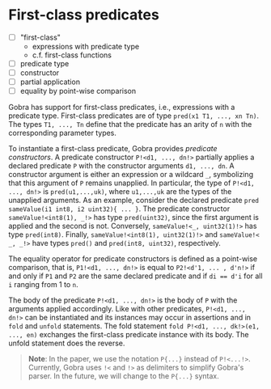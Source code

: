 # First-class predicates

- [ ] "first-class"
  - expressions with predicate type
  - c.f. first-class functions
- [ ] predicate type
- [ ] constructor
- [ ] partial application
- [ ] equality by point-wise comparison

<!-- tutorial.md  -->
Gobra has support for first-class predicates, i.e., expressions with a predicate type.
First-class predicates are of type `pred(x1 T1, ..., xn Tn)`.
The types `T1, ..., Tn` define that the predicate has an arity of `n` with the corresponding parameter types. 

To instantiate a first-class predicate, Gobra provides *predicate constructors*.
A predicate constructor `P!<d1, ..., dn!>` partially applies a declared predicate `P` with the constructor arguments `d1, ..., dn`.
A constructor argument is either an expression or a wildcard `_`, symbolizing that this argument of `P` remains unapplied.
In particular, the type of `P!<d1, ..., dn!>` is `pred(u1,...,uk)`, where `u1,...,uk` are the types of the unapplied arguments.
As an example, consider the declared predicate `pred sameValue(i1 int8, i2 uint32){ ... }`.
The predicate constructor `sameValue!<int8(1), _!>` has type `pred(uint32)`, since the first argument is applied and the second is not.
Conversely, `sameValue!<_, uint32(1)!>` has type `pred(int8)`.
Finally, `sameValue!<int8(1), uint32(1)!>` and `sameValue!< _, _!>` have types `pred()` and `pred(int8, uint32)`, respectively.

The equality operator for predicate constructors is defined as a point-wise comparison, that is, `P1!<d1, ..., dn!>` is equal to `P2!<d'1, ... , d'n!>` if and only if `P1` and `P2` are the same declared predicate and if `di == d'i` for all `i` ranging from 1 to `n`.

The body of the predicate `P!<d1, ..., dn!>` is the body of `P` with the arguments applied accordingly.
Like with other predicates, `P!<d1, ..., dn!>` can be instantiated and its instances may occur in assertions and in `fold` and `unfold` statements.
The fold statement `fold P!<d1, ..., dk!>(e1, ..., en)` exchanges the first-class predicate instance with its body. The unfold statement does the reverse.

> **Note**: In the paper, we use the notation `P{...}` instead of `P!<...!>`. Currently, Gobra uses `!<` and `!>` as delimiters to simplify Gobra's parser. In the future, we will change to the `P{...}` syntax.

<!-- END tutorial.md  -->
